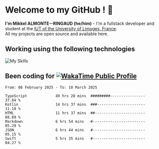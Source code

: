 # Welcome to my GitHub ! 🌃

**I'm Mikkel ALMONTE--RINGAUD (he/him)** - I'm a fullstack developer and student at the [IUT of the University of Limoges, France](https://iut.unilim.fr). \
All my projects are open source and available here.

## Working using the following technologies

![My Skills](https://skillicons.dev/icons?i=solidjs,pnpm,nodejs,ts,js,vercel,netlify,html,css,rust,astro,git,vue,md,electron,figma,github,bash,bun,cloudflare,py,tailwind,nginx,npm,tauri,vite,zig,yarn,windicss,dart,flutter,kotlin&theme=dark)

## Been coding for [![WakaTime Public Profile](https://wakatime.com/badge/user/0839e595-e07a-435c-8d59-ed95f2a3d6dd.svg?style=flat-square)](https://wakatime.com/@0839e595-e07a-435c-8d59-ed95f2a3d6dd)

<!--START_SECTION:waka-->

```plain
From: 08 February 2025 - To: 10 March 2025

TypeScript             49 hrs 28 mins  #########----------------   37.84 %
Kotlin                 14 hrs 37 mins  ###----------------------   11.18 %
HTML                   11 hrs 37 mins  ##-----------------------   08.89 %
Markdown               6 hrs 54 mins   #------------------------   05.29 %
JSON                   6 hrs 44 mins   #------------------------   05.15 %
Swift                  5 hrs 35 mins   #------------------------   04.27 %
```

<!--END_SECTION:waka-->
